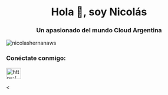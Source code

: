 <h1 align="center">Hola 👋, soy Nicolás</h1>
<h3 align="center">Un apasionado del mundo Cloud Argentina</h3>

<p align="left"> <img src="https: //komarev.com/ghpvc/?username=nicolashernanaws&label=Profile%20views&color=0e75b6&style=flat" alt="nicolashernanaws" /> </p>

<h3 align="left">Conéctate conmigo:</h3>
<p align="left">
<a href="https://linkedin.com/in/https://www.linkedin.com/in/nicolas-cortes-053266214/" target="blank"><img align= "center" src="https://raw.githubusercontent.com/rahuldkjain/github-profile-readme-generator/master/src/images/icons/Social/linked-in-alt.svg" alt="https:/ /www.linkedin.com/in/nicolas-cortes-053266214/" height="30" width="40" /></a>
</p>

<

